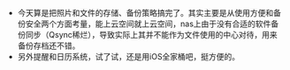 - 今天算是把照片和文件的存储、备份策略搞完了。其实主要是从使用方便和备份安全两个方面考量，能上云空间就上云空间，nas上由于没有合适的软件备份同步（Qsync稀烂），导致实际上其并不能作为文件使用的中心对待，用来备份存档还不错。
- 另外提醒和日历系统，试了试，还是用iOS全家桶吧，挺方便的。